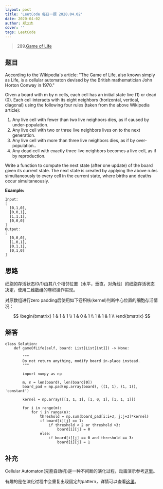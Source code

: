 ```yaml
---
layout: post
title: 'LeetCode 每日一题 2020.04.02'
date: 2020-04-02
author: 郑之杰
cover: ''
tags: LeetCode
---
```


> 289.[Game of Life](https://leetcode-cn.com/problems/game-of-life)

## 题目
According to the Wikipedia's article: "The Game of Life, also known simply as Life, is a cellular automaton devised by the British mathematician John Horton Conway in 1970."

Given a board with m by n cells, each cell has an initial state live (1) or dead (0). Each cell interacts with its eight neighbors (horizontal, vertical, diagonal) using the following four rules (taken from the above Wikipedia article):

1. Any live cell with fewer than two live neighbors dies, as if caused by under-population.
2. Any live cell with two or three live neighbors lives on to the next generation.
3. Any live cell with more than three live neighbors dies, as if by over-population..
4. Any dead cell with exactly three live neighbors becomes a live cell, as if by reproduction.

Write a function to compute the next state (after one update) of the board given its current state. The next state is created by applying the above rules simultaneously to every cell in the current state, where births and deaths occur simultaneously.

**Example:**
```
Input: 
[
  [0,1,0],
  [0,0,1],
  [1,1,1],
  [0,0,0]
]
Output: 
[
  [0,0,0],
  [1,0,1],
  [0,1,1],
  [0,1,0]
]
```

## 思路
细胞的存活状态(0/1)由其八个相邻位置（水平，垂直，对角线）的细胞存活状态决定，使用二维数组的卷积操作实现。

对原数组进行zero padding后使用如下卷积核(kernel)判断中心位置的细胞存活情况：

$$ \begin{bmatrix} 1 & 1 & 1 \\ 1 & 0 & 1 \\ 1 & 1 & 1 \\ \end{bmatrix} $$

## 解答
```
class Solution:
    def gameOfLife(self, board: List[List[int]]) -> None:
	
        """
        Do not return anything, modify board in-place instead.
        """
		
        import numpy as np

        m, n = len(board), len(board[0])
        board_pad = np.pad(np.array(board), ((1, 1), (1, 1)), 'constant')

        kernel = np.array([[1, 1, 1], [1, 0, 1], [1, 1, 1]])

        for i in range(m):
            for j in range(n):
                threshold = np.sum(board_pad[i:i+3, j:j+3]*kernel)
                if board[i][j] == 1:
                    if threshold < 2 or threshold >3:
                        board[i][j] = 0
                else:
                    if board[i][j] == 0 and threshold == 3:
                        board[i][j] = 1
```

## 补充
Cellular Automaton(元胞自动机)是一种不间断的演化过程，动画演示参考[这里](http://home.ustc.edu.cn/~zzzz/lifegame/lifegame.html)。

有趣的是在演化过程中会重复出现固定的pattern，详情可以查看[这里](https://www.conwaylife.com/wiki/Main_Page)。
